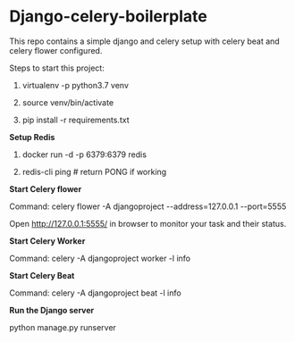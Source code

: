 # Django-celery-boilerplate
This repo contains a simple django and celery setup with celery beat and celery flower configured.


Steps to start this project:

1. virtualenv -p python3.7 venv

2. source venv/bin/activate

3. pip install -r requirements.txt


<B>Setup Redis </B>

1. docker run -d -p 6379:6379 redis

2. redis-cli ping  # return PONG if working


<B> Start Celery flower </B>

Command: celery flower -A djangoproject --address=127.0.0.1 --port=5555

Open http://127.0.0.1:5555/ in browser to monitor your task and their status.




<B>Start Celery  Worker </B>

Command: celery -A djangoproject  worker -l info

<B> Start Celery Beat </B>

Command: celery -A djangoproject beat -l info

<B> Run the Django server </B>

python manage.py runserver



